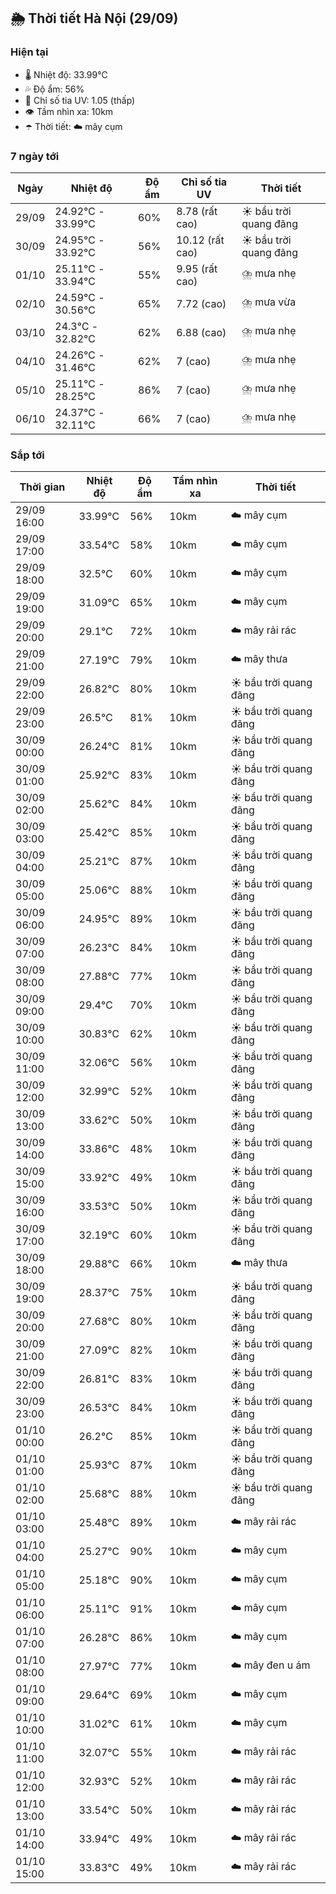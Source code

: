 ## 🌦️ Thời tiết Hà Nội (29/09)

### Hiện tại

- 🌡️ Nhiệt độ: 33.99℃
- 💦 Độ ẩm: 56%
- 🌟 Chỉ số tia UV: 1.05 (thấp)
- 👁️ Tầm nhìn xa: 10km
- ☂️ Thời tiết: ☁️ mây cụm

### 7 ngày tới

| Ngày | Nhiệt độ | Độ ẩm | Chỉ số tia UV | Thời tiết |
| --- | --- | --- | --- | --- |
| 29/09 | 24.92℃ - 33.99℃ | 60% | 8.78 (rất cao) | ☀️ bầu trời quang đãng |
| 30/09 | 24.95℃ - 33.92℃ | 56% | 10.12 (rất cao) | ☀️ bầu trời quang đãng |
| 01/10 | 25.11℃ - 33.94℃ | 55% | 9.95 (rất cao) | ⛈️ mưa nhẹ |
| 02/10 | 24.59℃ - 30.56℃ | 65% | 7.72 (cao) | ⛈️ mưa vừa |
| 03/10 | 24.3℃ - 32.82℃ | 62% | 6.88 (cao) | ⛈️ mưa nhẹ |
| 04/10 | 24.26℃ - 31.46℃ | 62% | 7 (cao) | ⛈️ mưa nhẹ |
| 05/10 | 25.11℃ - 28.25℃ | 86% | 7 (cao) | ⛈️ mưa nhẹ |
| 06/10 | 24.37℃ - 32.11℃ | 66% | 7 (cao) | ⛈️ mưa nhẹ |

### Sắp tới

| Thời gian | Nhiệt độ | Độ ẩm | Tầm nhìn xa | Thời tiết |
| --- | --- | --- | --- | --- |
| 29/09 16:00 | 33.99℃ | 56% | 10km | ☁️ mây cụm |
| 29/09 17:00 | 33.54℃ | 58% | 10km | ☁️ mây cụm |
| 29/09 18:00 | 32.5℃ | 60% | 10km | ☁️ mây cụm |
| 29/09 19:00 | 31.09℃ | 65% | 10km | ☁️ mây cụm |
| 29/09 20:00 | 29.1℃ | 72% | 10km | ☁️ mây rải rác |
| 29/09 21:00 | 27.19℃ | 79% | 10km | ☁️ mây thưa |
| 29/09 22:00 | 26.82℃ | 80% | 10km | ☀️ bầu trời quang đãng |
| 29/09 23:00 | 26.5℃ | 81% | 10km | ☀️ bầu trời quang đãng |
| 30/09 00:00 | 26.24℃ | 81% | 10km | ☀️ bầu trời quang đãng |
| 30/09 01:00 | 25.92℃ | 83% | 10km | ☀️ bầu trời quang đãng |
| 30/09 02:00 | 25.62℃ | 84% | 10km | ☀️ bầu trời quang đãng |
| 30/09 03:00 | 25.42℃ | 85% | 10km | ☀️ bầu trời quang đãng |
| 30/09 04:00 | 25.21℃ | 87% | 10km | ☀️ bầu trời quang đãng |
| 30/09 05:00 | 25.06℃ | 88% | 10km | ☀️ bầu trời quang đãng |
| 30/09 06:00 | 24.95℃ | 89% | 10km | ☀️ bầu trời quang đãng |
| 30/09 07:00 | 26.23℃ | 84% | 10km | ☀️ bầu trời quang đãng |
| 30/09 08:00 | 27.88℃ | 77% | 10km | ☀️ bầu trời quang đãng |
| 30/09 09:00 | 29.4℃ | 70% | 10km | ☀️ bầu trời quang đãng |
| 30/09 10:00 | 30.83℃ | 62% | 10km | ☀️ bầu trời quang đãng |
| 30/09 11:00 | 32.06℃ | 56% | 10km | ☀️ bầu trời quang đãng |
| 30/09 12:00 | 32.99℃ | 52% | 10km | ☀️ bầu trời quang đãng |
| 30/09 13:00 | 33.62℃ | 50% | 10km | ☀️ bầu trời quang đãng |
| 30/09 14:00 | 33.86℃ | 48% | 10km | ☀️ bầu trời quang đãng |
| 30/09 15:00 | 33.92℃ | 49% | 10km | ☀️ bầu trời quang đãng |
| 30/09 16:00 | 33.53℃ | 50% | 10km | ☀️ bầu trời quang đãng |
| 30/09 17:00 | 32.19℃ | 60% | 10km | ☀️ bầu trời quang đãng |
| 30/09 18:00 | 29.88℃ | 66% | 10km | ☁️ mây thưa |
| 30/09 19:00 | 28.37℃ | 75% | 10km | ☀️ bầu trời quang đãng |
| 30/09 20:00 | 27.68℃ | 80% | 10km | ☀️ bầu trời quang đãng |
| 30/09 21:00 | 27.09℃ | 82% | 10km | ☀️ bầu trời quang đãng |
| 30/09 22:00 | 26.81℃ | 83% | 10km | ☀️ bầu trời quang đãng |
| 30/09 23:00 | 26.53℃ | 84% | 10km | ☀️ bầu trời quang đãng |
| 01/10 00:00 | 26.2℃ | 85% | 10km | ☀️ bầu trời quang đãng |
| 01/10 01:00 | 25.93℃ | 87% | 10km | ☀️ bầu trời quang đãng |
| 01/10 02:00 | 25.68℃ | 88% | 10km | ☀️ bầu trời quang đãng |
| 01/10 03:00 | 25.48℃ | 89% | 10km | ☁️ mây rải rác |
| 01/10 04:00 | 25.27℃ | 90% | 10km | ☁️ mây cụm |
| 01/10 05:00 | 25.18℃ | 90% | 10km | ☁️ mây cụm |
| 01/10 06:00 | 25.11℃ | 91% | 10km | ☁️ mây cụm |
| 01/10 07:00 | 26.28℃ | 86% | 10km | ☁️ mây cụm |
| 01/10 08:00 | 27.97℃ | 77% | 10km | ☁️ mây đen u ám |
| 01/10 09:00 | 29.64℃ | 69% | 10km | ☁️ mây cụm |
| 01/10 10:00 | 31.02℃ | 61% | 10km | ☁️ mây cụm |
| 01/10 11:00 | 32.07℃ | 55% | 10km | ☁️ mây rải rác |
| 01/10 12:00 | 32.93℃ | 52% | 10km | ☁️ mây rải rác |
| 01/10 13:00 | 33.54℃ | 50% | 10km | ☁️ mây rải rác |
| 01/10 14:00 | 33.94℃ | 49% | 10km | ☁️ mây rải rác |
| 01/10 15:00 | 33.83℃ | 49% | 10km | ☁️ mây rải rác |
